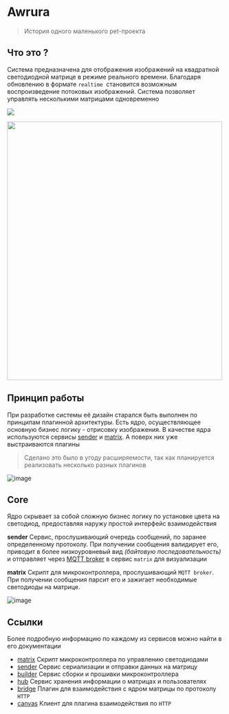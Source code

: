 # Awrura

> История одного маленького pet-проекта

## Что это ?

Система предназначена для отображения изображений на квадратной светодиодной матрице в режиме реального времени. Благодаря обновлению в формате `realtime`  становится возможным воспроизведение потоковых изображений. Система позволяет управлять несколькими матрицами одновременно

![](https://github.com/user-attachments/assets/5e6f305a-981c-43d5-a50d-6bfc16a5b771.jpeg)

<img src="https://github.com/user-attachments/assets/5e6f305a-981c-43d5-a50d-6bfc16a5b771" width="500" height="600">

## Принцип работы

При разработке системы её дизайн старался быть выполнен по принципам плагинной архитектуры. Есть ядро, осуществляющее основную бизнес логику - отрисовку изображения. В качестве ядра используются сервисы [sender](https://github.com/awrura/sender) и [matrix](https://github.com/awrura/matrix). А поверх них уже выстраиваются плагины

> Сделано это было в угоду расширяемости, так как планируется реализовать несколько разных плагинов

![image](https://github.com/user-attachments/assets/b6426818-0074-4278-9f1a-b4c845bbb020)

## Core
Ядро скрывает за собой сложную бизнес логику по установке цвета на светодиод, предоставляя наружу простой интерфейс взаимодействия

**sender**
Сервис, прослушивающий очередь сообщений, по заранее определенному протоколу. 
При получении сообщения валидирует его, приводит в более низкоуровневый вид *(байтовую последовательность)* и отправляет через [MQTT broker](https://mosquitto.org/) в сервис `matrix` для визуализации

**matrix**
Скрипт для микроконтроллера, прослушивающий `MQTT broker`. При получении сообщения парсит его и зажигает необходимые светодиоды на матрице.

![image](https://github.com/user-attachments/assets/b04576ce-9d80-4093-861a-613432a9e085)

## Ссылки

Более подробную информацию по каждому из сервисов можно найти в его документации

- [matrix](https://github.com/awrura/matrix) Скрипт микроконтроллера по управлению светодиодами
- [sender](https://github.com/awrura/sender) Сервис сериализации и отправки данных на матрицу
- [builder](https://github.com/awrura/builder) Сервис сборки и прошивки микроконтроллера
- [hub](https://github.com/awrura/hub) Сервис хранения информации о матрицах и пользователях
- [bridge](https://github.com/awrura/bridge) Плагин для взаимодействия с ядром матрицы по протоколу `HTTP`
- [canvas](https://github.com/awrura/canvas) Клиент для плагина взаимодействия по `HTTP`
